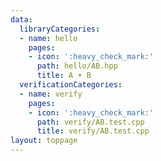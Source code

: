 ```yaml
---
data:
  libraryCategories:
  - name: hello
    pages:
    - icon: ':heavy_check_mark:'
      path: hello/AB.hpp
      title: A + B
  verificationCategories:
  - name: verify
    pages:
    - icon: ':heavy_check_mark:'
      path: verify/AB.test.cpp
      title: verify/AB.test.cpp
layout: toppage
---
```

